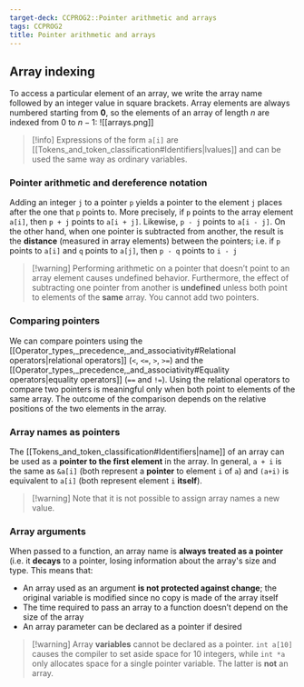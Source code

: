 ```yaml
---
target-deck: CCPROG2::Pointer arithmetic and arrays
tags: CCPROG2
title: Pointer arithmetic and arrays
---
```


## Array indexing

To access a particular element of an array, we write the array name followed by an integer value in square brackets. Array elements are always numbered starting from **0**, so the elements of an array of length $n$ are indexed from 0 to $n - 1$:
![[arrays.png]]
>[!info] Expressions of the form `a[i]` are [[Tokens_and_token_classification#Identifiers|lvalues]] and can be used the same way as ordinary variables.
<!--ID: 1708357755042-->

### Pointer arithmetic and dereference notation

Adding an integer `j` to a pointer `p` yields a pointer to the element `j` places after the one that `p` points to. More precisely, if `p` points to the array element `a[i]`, then `p + j` points to `a[i + j]`. Likewise, `p - j` points to `a[i - j]`.
On the other hand, when one pointer is subtracted from another, the result is the **distance** (measured in array elements) between the pointers; i.e. if `p` points to `a[i]` and `q` points to `a[j]`, then `p - q` points to `i - j`
>[!warning] Performing arithmetic on a pointer that doesn’t point to an array element causes undefined behavior. Furthermore, the effect of subtracting one pointer from another is **undefined** unless both point to elements of the **same** array. You cannot add two pointers.
<!--ID: 1708357755046-->

### Comparing pointers

We can compare pointers using the [[Operator_types,_precedence,_and_associativity#Relational operators|relational operators]] (`<`, `<=`, `>`, `>=`) and the [[Operator_types,_precedence,_and_associativity#Equality operators|equality operators]] (`==` and `!=`). Using the relational operators to compare two pointers is meaningful only when both point to elements of the same array. The outcome of the comparison depends on the relative positions of the two elements in the array.
<!--ID: 1708357755049-->

### Array names as pointers

The [[Tokens_and_token_classification#Identifiers|name]] of an array can be used as a **pointer to the first element** in the array. In general, `a + i` is the same as `&a[i]` (both represent a **pointer** to element `i` of `a`) and `(a+i)` is equivalent to `a[i]` (both represent element `i` **itself**). 
>[!warning] Note that it is not possible to assign array names a new value.
<!--ID: 1708357755053-->

### Array arguments

When passed to a function, an array name is **always treated as a pointer** (i.e. it **decays** to a pointer, losing information about the array's size and type. This means that:
- An array used as an argument **is not protected against change**; the original variable is modified since no copy is made of the array itself
- The time required to pass an array to a function doesn’t depend on the size of the array
- An array parameter can be declared as a pointer if desired
>[!warning] Array **variables** cannot be declared as a pointer.
> `int a[10]` causes the compiler to set aside space for 10 integers, while `int *a` only allocates space for a single pointer variable. The latter is **not** an array.
<!--ID: 1708357755057-->

